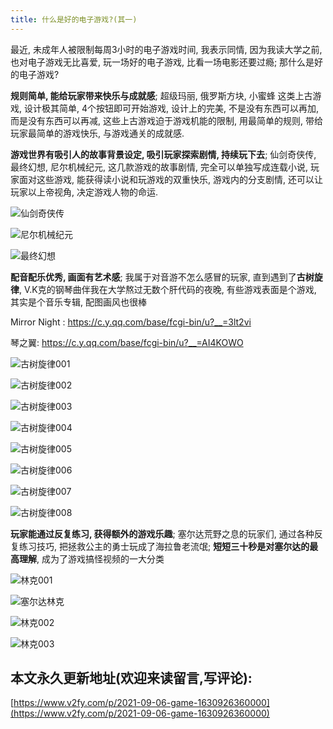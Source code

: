 ```yaml
---
title: 什么是好的电子游戏?(其一)
---
```




最近, 未成年人被限制每周3小时的电子游戏时间, 我表示同情, 因为我读大学之前, 也对电子游戏无比喜爱, 玩一场好的电子游戏, 比看一场电影还要过瘾; 那什么是好的电子游戏?



**规则简单, 能给玩家带来快乐与成就感**; 超级玛丽, 俄罗斯方块, 小蜜蜂 这类上古游戏, 设计极其简单, 4个按钮即可开始游戏, 设计上的完美, 不是没有东西可以再加, 而是没有东西可以再减, 这些上古游戏迫于游戏机能的限制, 用最简单的规则, 带给玩家最简单的游戏快乐, 与游戏通关的成就感.



**游戏世界有吸引人的故事背景设定, 吸引玩家探索剧情, 持续玩下去**; 仙剑奇侠传, 最终幻想, 尼尔机械纪元, 这几款游戏的故事剧情, 完全可以单独写成连载小说, 玩家面对这些游戏, 能获得读小说和玩游戏的双重快乐, 游戏内的分支剧情, 还可以让玩家以上帝视角, 决定游戏人物的命运.

![仙剑奇侠传](https://cdn.fangyuanxiaozhan.com/assets/1630931631717GaxAQyjd.jpeg)

![尼尔机械纪元](https://cdn.fangyuanxiaozhan.com/assets/1630931598935bc6Gd3Ma.jpeg)



![最终幻想](https://cdn.fangyuanxiaozhan.com/assets/1630931562819b8xeisKb.png)



**配音配乐优秀, 画面有艺术感**; 我属于对音游不怎么感冒的玩家, 直到遇到了**古树旋律**, V.K克的钢琴曲伴我在大学熬过无数个肝代码的夜晚, 有些游戏表面是个游戏, 其实是个音乐专辑, 配图画风也很棒



Mirror Night : https://c.y.qq.com/base/fcgi-bin/u?__=3lt2vi

琴之翼: https://c.y.qq.com/base/fcgi-bin/u?__=AI4KOWO

![古树旋律001](https://cdn.fangyuanxiaozhan.com/assets/1630929943857DwKiCDnQ.jpeg)



![古树旋律002](https://cdn.fangyuanxiaozhan.com/assets/16309299904942FJwap8S.jpeg)



![古树旋律003](https://cdn.fangyuanxiaozhan.com/assets/1630930006281G5MCKfTP.jpeg)



![古树旋律004](https://cdn.fangyuanxiaozhan.com/assets/1630930054625DtybQjBR.jpeg)

![古树旋律005](https://cdn.fangyuanxiaozhan.com/assets/1630930054561d5cZByRJ.webp)

![古树旋律006](https://cdn.fangyuanxiaozhan.com/assets/16309300545437P7YdDWb.webp)

![古树旋律007](https://cdn.fangyuanxiaozhan.com/assets/1630930054551TDZX7RFh.webp)



![古树旋律008](https://cdn.fangyuanxiaozhan.com/assets/1630930104727aamAMRJX.jpeg)

**玩家能通过反复练习, 获得额外的游戏乐趣**; 塞尔达荒野之息的玩家们, 通过各种反复练习技巧, 把拯救公主的勇士玩成了海拉鲁老流氓; **短短三十秒是对塞尔达的最高理解**, 成为了游戏搞怪视频的一大分类

![林克001](https://cdn.fangyuanxiaozhan.com/assets/16309310058383sbiyJS8.jpeg)

![塞尔达林克](https://cdn.fangyuanxiaozhan.com/assets/163093098608557K0hYGY.jpeg)

![林克002](https://cdn.fangyuanxiaozhan.com/assets/16309310692858nSB6B4M.jpeg)

![林克003](https://cdn.fangyuanxiaozhan.com/assets/1630931149340wkCmYTE5.jpeg)











## 本文永久更新地址(欢迎来读留言,写评论):

[https://www.v2fy.com/p/2021-09-06-game-1630926360000](https://www.v2fy.com/p/2021-09-06-game-1630926360000)
